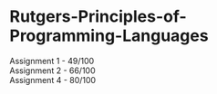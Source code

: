 # Rutgers-Principles-of-Programming-Languages

 Assignment 1 - 49/100 </br>
 Assignment 2 - 66/100 </br>
 Assignment 4 - 80/100 </br>
